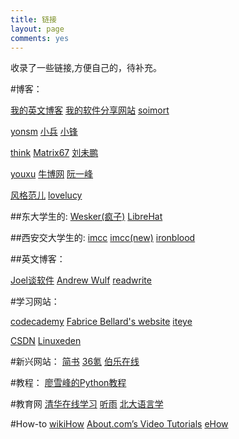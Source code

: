```yaml
---
title: 链接
layout: page
comments: yes
---
```


收录了一些链接,方便自己的，待补充。

#博客：

[我的英文博客](http://en.xulihang.me) [我的软件分享网站](http://www.xulihang.me)   [ soimort](http://www.soimort.org)

[ yonsm](http://yonsm.net)  [ 小兵](http://www.xnbing.com/)  [ 小锋](http://www.likespc.cn)

[ think](http://batsov.com) [ Matrix67](http://www.matrix67.com) [ 刘未鹏](http://mindhacks.cn/)

[ youxu](http://blog.youxu.info/) [ 牛博网](http://www.niubowang.com/) [ 阮一峰](http://www.ruanyifeng.com/)

[风格范儿](http://www.stylefanr.org/)  [ lovelucy](http://www.lovelucy.info)

##东大学生的:
[ Wesker(疯子)](http://sherlockwesker.postach.io/) [ LibreHat](https://www.librehat.com/)

##西安交大学生的:
[ imcc](http://imcc.blogbus.com/) [imcc(new)](http://www.chenlq.net/) [ ironblood](http://ironblood.net/)

##英文博客：

[Joel谈软件](http://www.joelonsoftware.com/) [ Andrew Wulf](http://thecodist.com/) [ readwrite](http://readwrite.com/)

#学习网站：

[codecademy](http://www.codecademy.com)  [ Fabrice Bellard's website](http://bellard.org/)  [ iteye](http://www.iteye.com/)

[CSDN](http://blog.csdn.net/)  [ Linuxeden](http://www.linuxeden.com/)

#新兴网站：
[简书](http://jianshu.io/)  [ 36氪](http://www.36kr.com/) [ 伯乐在线](http://www.jobbole.com/)

#教程：
[廖雪峰的Python教程](http://www.liaoxuefeng.com/wiki/001374738125095c955c1e6d8bb493182103fac9270762a000)

#教育网
[清华在线学习](http://learn.tsinghua.edu.cn)  [ 听雨](http://www.jnrain.com/) [ 北大语言学](http://ccl.pku.edu.cn/doubtfire/)

#How-to
[wikiHow](http://www.wikihow.com/) [ About.com’s Video Tutorials](http://video.about.com/) [ eHow](http://www.ehow.com/)